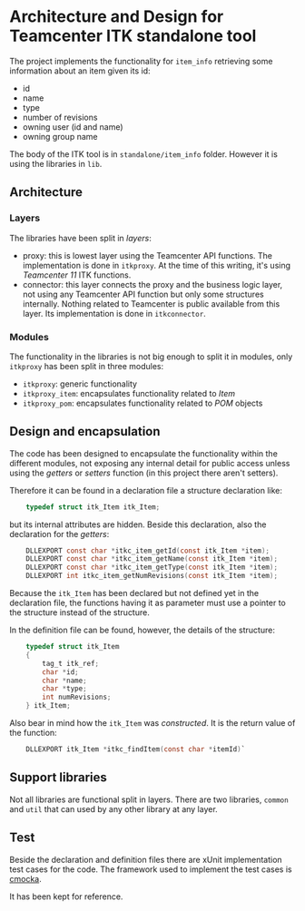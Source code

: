 # Architecture and Design for Teamcenter ITK standalone tool

The project implements the functionality for `item_info` retrieving
some information about an item given its id:

* id
* name
* type
* number of revisions
* owning user (id and name)
* owning group name

The body of the ITK tool is in `standalone/item_info` folder. However it
is using the libraries in `lib`.

## Architecture

### Layers

The libraries have been split in *layers*:

* proxy: this is lowest layer using the Teamcenter API functions. The implementation
is done in `itkproxy`. At the time of this writing, it's using *Teamcenter 11* ITK
functions.
* connector: this layer connects the proxy and the business logic layer, not using
any Teamcenter API function but only some structures internally. Nothing related
to Teamcenter is public available from this layer. Its implementation is done in
`itkconnector`.

### Modules

The functionality in the libraries is not big enough to split it in modules, only
`itkproxy` has been split in three modules:

* `itkproxy`: generic functionality
* `itkproxy_item`: encapsulates functionality related to *Item*
* `itkproxy_pom`: encapsulates functionality related to *POM* objects

## Design and encapsulation
The code has been designed to encapsulate the functionality within the different modules,
not exposing any internal detail for public access unless using the *getters* or *setters*
function (in this project there aren't setters).

Therefore it can be found in a declaration file a structure declaration like:

```c
    typedef struct itk_Item itk_Item;
```

but its internal attributes are hidden. Beside this declaration, also the
declaration for the *getters*:

```c
    DLLEXPORT const char *itkc_item_getId(const itk_Item *item);
    DLLEXPORT const char *itkc_item_getName(const itk_Item *item);
    DLLEXPORT const char *itkc_item_getType(const itk_Item *item);
    DLLEXPORT int itkc_item_getNumRevisions(const itk_Item *item);
```

Because the `itk_Item` has been declared but not defined yet in the declaration file,
the functions having it as parameter must use a pointer to the structure instead of
the structure.

In the definition file can be found, however, the details of the structure:

```c
    typedef struct itk_Item
    {
        tag_t itk_ref;
        char *id;
        char *name;
        char *type;
        int numRevisions;
    } itk_Item;
```

Also bear in mind how the `itk_Item` was *constructed*. It is the return value of
the function:

```c
    DLLEXPORT itk_Item *itkc_findItem(const char *itemId)`
```

## Support libraries

Not all libraries are functional split in layers. There are two libraries, `common`
and `util` that can used by any other library at any layer.

## Test
Beside the declaration and definition files there are xUnit implementation test
cases for the code. The framework used to implement the test cases is
[cmocka](https://cmocka.org).

It has been kept for reference.

